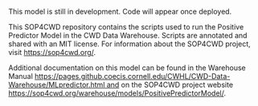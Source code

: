 This model is still in development. Code will appear once deployed.

This SOP4CWD repository contains the scripts used to run the Positive Predictor Model in the CWD Data Warehouse. Scripts are annotated and shared with an MIT license. For information about the SOP4CWD project, visit https://sop4cwd.org/.

Additional documentation on this model can be found in the Warehouse Manual https://pages.github.coecis.cornell.edu/CWHL/CWD-Data-Warehouse/MLpredictor.html and on the SOP4CWD project website https://sop4cwd.org/warehouse/models/PositivePredictorModel/.
